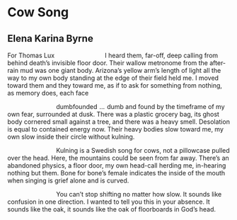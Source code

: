 # Cow Song
## Elena Karina Byrne
For Thomas Lux
                            I heard them, far-off, deep calling
from behind death’s invisible floor door. Their wallow
metronome from the after-rain mud was one giant body.
Arizona’s yellow arm’s length of light all the way
to my own body standing at the edge of their field held
me. I moved toward them and they toward me, as if to ask
for something from nothing, as memory does, each face

                            dumbfounded    ...    dumb and found by
the timeframe of my own fear, surrounded at dusk.
There was a plastic grocery bag, its ghost body cornered
small against a tree, and there was a heavy smell.
Desolation is equal to contained energy now.
Their heavy bodies slow toward me, my own
slow inside their circle without kulning.

                            Kulning is a Swedish song for cows, not
a pillowcase pulled over the head. Here, the mountains could be seen
from far away. There’s an abandoned physics, a floor door,
my own head-call herding me, in-hearing nothing but them.
Bone for bone’s female indicates the inside
of the mouth when singing is grief alone and is curved.

                            You can’t stop shifting no matter how
slow. It sounds like confusion in one direction.
I wanted to tell you this in your absence. It sounds like the oak,
it sounds like the oak of floorboards in God’s head.